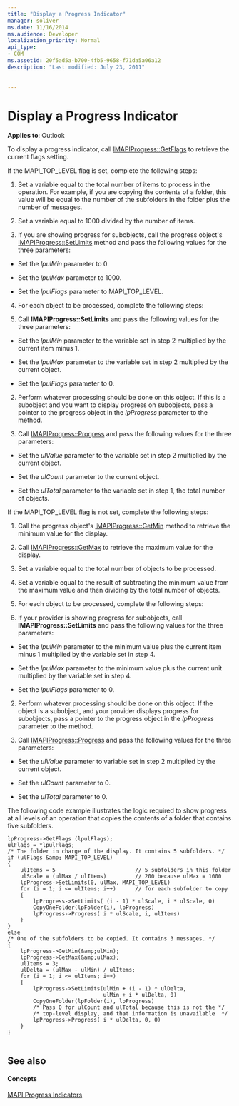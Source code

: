 ```yaml
---
title: "Display a Progress Indicator"
manager: soliver
ms.date: 11/16/2014
ms.audience: Developer
localization_priority: Normal
api_type:
- COM
ms.assetid: 20f5ad5a-b700-4fb5-9658-f71da5a06a12
description: "Last modified: July 23, 2011"
 
 
---
```


# Display a Progress Indicator

  
  
**Applies to**: Outlook 
  
To display a progress indicator, call [IMAPIProgress::GetFlags](imapiprogress-getflags.md) to retrieve the current flags setting. 
  
If the MAPI_TOP_LEVEL flag is set, complete the following steps:
  
1. Set a variable equal to the total number of items to process in the operation. For example, if you are copying the contents of a folder, this value will be equal to the number of the subfolders in the folder plus the number of messages. 
    
2. Set a variable equal to 1000 divided by the number of items. 
    
3. If you are showing progress for subobjects, call the progress object's [IMAPIProgress::SetLimits](imapiprogress-setlimits.md) method and pass the following values for the three parameters: 
    
  - Set the  _lpulMin_ parameter to 0. 
    
  - Set the  _lpulMax_ parameter to 1000. 
    
  - Set the  _lpulFlags_ parameter to MAPI_TOP_LEVEL. 
    
4. For each object to be processed, complete the following steps:
    
1. Call **IMAPIProgress::SetLimits** and pass the following values for the three parameters: 
    
  - Set the  _lpulMin_ parameter to the variable set in step 2 multiplied by the current item minus 1. 
    
  - Set the  _lpulMax_ parameter to the variable set in step 2 multiplied by the current object. 
    
  - Set the  _lpulFlags_ parameter to 0. 
    
2. Perform whatever processing should be done on this object. If this is a subobject and you want to display progress on subobjects, pass a pointer to the progress object in the  _lpProgress_ parameter to the method. 
    
3. Call [IMAPIProgress::Progress](imapiprogress-progress.md) and pass the following values for the three parameters: 
    
  - Set the  _ulValue_ parameter to the variable set in step 2 multiplied by the current object. 
    
  - Set the  _ulCount_ parameter to the current object. 
    
  - Set the  _ulTotal_ parameter to the variable set in step 1, the total number of objects. 
    
If the MAPI_TOP_LEVEL flag is not set, complete the following steps:
  
1. Call the progress object's [IMAPIProgress::GetMin](imapiprogress-getmin.md) method to retrieve the minimum value for the display. 
    
2. Call [IMAPIProgress::GetMax](imapiprogress-getmax.md) to retrieve the maximum value for the display. 
    
3. Set a variable equal to the total number of objects to be processed. 
    
4. Set a variable equal to the result of subtracting the minimum value from the maximum value and then dividing by the total number of objects.
    
5. For each object to be processed, complete the following steps:
    
1. If your provider is showing progress for subobjects, call **IMAPIProgress::SetLimits** and pass the following values for the three parameters: 
    
  - Set the  _lpulMin_ parameter to the minimum value plus the current item minus 1 multiplied by the variable set in step 4. 
    
  - Set the  _lpulMax_ parameter to the minimum value plus the current unit multiplied by the variable set in step 4. 
    
  - Set the  _lpulFlags_ parameter to 0. 
    
2. Perform whatever processing should be done on this object. If the object is a subobject, and your provider displays progress for subobjects, pass a pointer to the progress object in the  _lpProgress_ parameter to the method. 
    
3. Call [IMAPIProgress::Progress](imapiprogress-progress.md) and pass the following values for the three parameters: 
    
  - Set the  _ulValue_ parameter to variable set in step 2 multiplied by the current object. 
    
  - Set the  _ulCount_ parameter to 0. 
    
  - Set the  _ulTotal_ parameter to 0. 
    
The following code example illustrates the logic required to show progress at all levels of an operation that copies the contents of a folder that contains five subfolders. 
  
```
lpProgress->GetFlags (lpulFlags);
ulFlags = *lpulFlags;
/* The folder in charge of the display. It contains 5 subfolders. */
if (ulFlags &amp; MAPI_TOP_LEVEL)
{
    ulItems = 5                         // 5 subfolders in this folder
    ulScale = (ulMax / ulItems)         // 200 because ulMax = 1000
    lpProgress->SetLimits(0, ulMax, MAPI_TOP_LEVEL)
    for (i = 1; i <= ulItems; i++)      // for each subfolder to copy
    {
        lpProgress->SetLimits( (i - 1) * ulScale, i * ulScale, 0)
        CopyOneFolder(lpFolder(i), lpProgress)
        lpProgress->Progress( i * ulScale, i, ulItems)
    }
}
else
/* One of the subfolders to be copied. It contains 3 messages. */
{
    lpProgress->GetMin(&amp;ulMin);
    lpProgress->GetMax(&amp;ulMax);
    ulItems = 3;
    ulDelta = (ulMax - ulMin) / ulItems;
    for (i = 1; i <= ulItems; i++)
    {
        lpProgress->SetLimits(ulMin + (i - 1) * ulDelta,
                              ulMin + i * ulDelta, 0)
        CopyOneFolder(lpFolder(i), lpProgress)
        /* Pass 0 for ulCount and ulTotal because this is not the */
        /* top-level display, and that information is unavailable  */
        lpProgress->Progress( i * ulDelta, 0, 0)
    }
}
 
```

## See also

#### Concepts

[MAPI Progress Indicators](mapi-progress-indicators.md)

